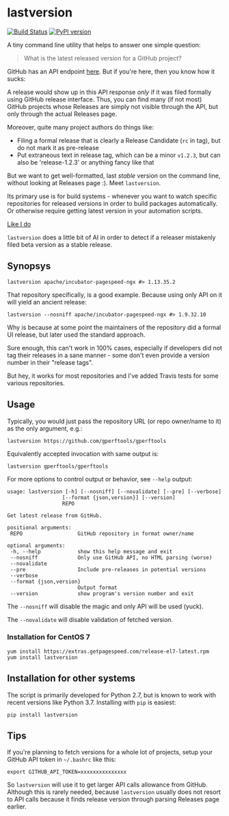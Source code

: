 # lastversion

[![Build Status](https://travis-ci.org/dvershinin/lastversion.svg?branch=master)](https://travis-ci.org/dvershinin/lastversion)
[![PyPI version](https://badge.fury.io/py/lastversion.svg)](https://badge.fury.io/py/lastversion)

A tiny command line utility that helps to answer one simple question:

> What is the latest released version for a GitHub project?

GitHub has an API endpoint [here](https://developer.github.com/v3/repos/releases/#get-the-latest-release). But if you're here, then you know how it sucks:

A release would show up in this API response *only* if it was filed formally using GitHub release interface.
Thus, you can find many (if not most) GitHub projects whose Releases are simply not visible through the API, but only through the actual Releases page.

Moreover, quite many project authors do things like:

* Filing a formal release that is clearly a Release Candidate (`rc` in tag), but do not mark it as pre-release
* Put extraneous text in release tag, which can be a minor `v1.2.3`, but can also be 'release-1.2.3' or anything fancy like that

But we want to get well-formatted, last *stable* version on the command line, without looking at Releases page :). Meet `lastversion`.

Its primary use is for build systems - whenever you want to watch specific repositories for released versions in order to build packages automatically.
Or otherwise require getting latest version in your automation scripts.

[Like I do](https://www.getpagespeed.com/redhat)

`lastversion` does a little bit of AI in order to detect if a releaser mistakenly filed beta version as a stable release.

## Synopsys

    lastversion apache/incubator-pagespeed-ngx #> 1.13.35.2

 That repository specifically, is a good example. Because using only API on it will yield an ancient release:

    lastversion --nosniff apache/incubator-pagespeed-ngx #> 1.9.32.10

 Why is because at some point the maintainers of the repository did a formal UI release, but later used the standard approach.

 Sure enough, this can't work in 100% cases, especially if developers did not tag their releases in a sane manner - some don't even provide a version number in their "release tags".

 But hey, it works for most repositories and I've added Travis tests for some various repositories.

## Usage

 Typically, you would just pass the repository URL (or repo owner/name to it) as the only argument, e.g.:

    lastversion https://github.com/gperftools/gperftools

Equivalently accepted invocation with same output is:

    lastversion gperftools/gperftools    

For more options to control output or behavior, see `--help` output:    

 ```
usage: lastversion [-h] [--nosniff] [--novalidate] [--pre] [--verbose]
                   [--format {json,version}] [--version]
                   REPO

Get latest release from GitHub.

positional arguments:
  REPO                  GitHub repository in format owner/name

optional arguments:
  -h, --help            show this help message and exit
  --nosniff             Only use GitHub API, no HTML parsing (worse)
  --novalidate
  --pre                 Include pre-releases in potential versions
  --verbose
  --format {json,version}
                        Output format
  --version             show program's version number and exit
```

The `--nosniff` will disable the magic and only API will be used (yuck).

The `--novalidate` will disable validation of fetched version.

### Installation for CentOS 7

    yum install https://extras.getpagespeed.com/release-el7-latest.rpm
    yum install lastversion

## Installation for other systems

The script is primarily developed for Python 2.7, but is known to work with recent versions like Python 3.7.
Installing with `pip` is easiest:

    pip install lastversion

## Tips

If you're planning to fetch versions for a whole lot of projects, setup your GitHub API token in `~/.bashrc` like this:

    export GITHUB_API_TOKEN=xxxxxxxxxxxxxxx

So `lastversion` will use it to get larger API calls allowance from GitHub. Although this is rarely needed, because `lastversion` usually does not resort to API calls because it finds release version through parsing Releases page earlier.
